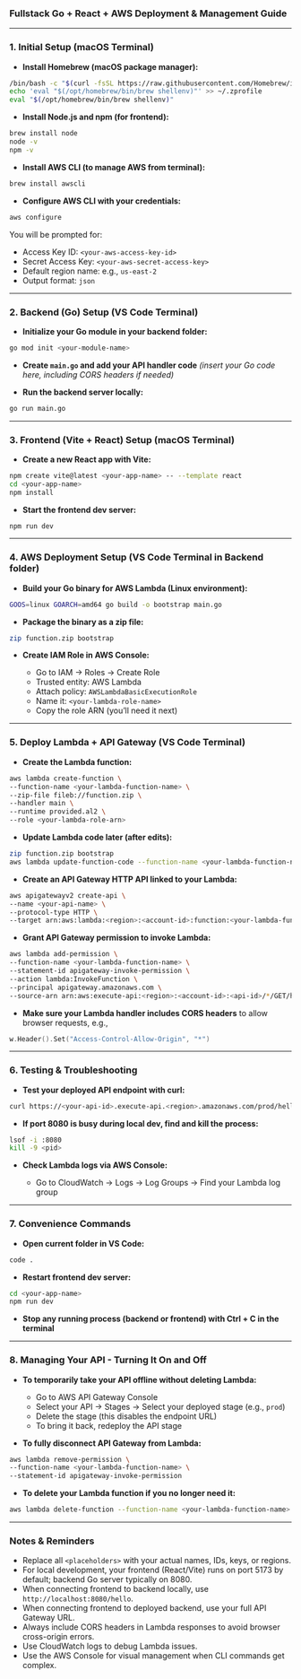 

### Fullstack Go + React + AWS Deployment & Management Guide

---

### 1. Initial Setup (macOS Terminal)

* **Install Homebrew (macOS package manager):**

```bash
/bin/bash -c "$(curl -fsSL https://raw.githubusercontent.com/Homebrew/install/HEAD/install.sh)"
echo 'eval "$(/opt/homebrew/bin/brew shellenv)"' >> ~/.zprofile
eval "$(/opt/homebrew/bin/brew shellenv)"
```

* **Install Node.js and npm (for frontend):**

```bash
brew install node
node -v
npm -v
```

* **Install AWS CLI (to manage AWS from terminal):**

```bash
brew install awscli
```

* **Configure AWS CLI with your credentials:**

```bash
aws configure
```

You will be prompted for:

* Access Key ID: `<your-aws-access-key-id>`
* Secret Access Key: `<your-aws-secret-access-key>`
* Default region name: e.g., `us-east-2`
* Output format: `json`

---

### 2. Backend (Go) Setup (VS Code Terminal)

* **Initialize your Go module in your backend folder:**

```bash
go mod init <your-module-name>
```

* **Create `main.go` and add your API handler code**
  *(insert your Go code here, including CORS headers if needed)*

* **Run the backend server locally:**

```bash
go run main.go
```

---

### 3. Frontend (Vite + React) Setup (macOS Terminal)

* **Create a new React app with Vite:**

```bash
npm create vite@latest <your-app-name> -- --template react
cd <your-app-name>
npm install
```

* **Start the frontend dev server:**

```bash
npm run dev
```

---

### 4. AWS Deployment Setup (VS Code Terminal in Backend folder)

* **Build your Go binary for AWS Lambda (Linux environment):**

```bash
GOOS=linux GOARCH=amd64 go build -o bootstrap main.go
```

* **Package the binary as a zip file:**

```bash
zip function.zip bootstrap 
```

* **Create IAM Role in AWS Console:**

  * Go to IAM → Roles → Create Role
  * Trusted entity: AWS Lambda
  * Attach policy: `AWSLambdaBasicExecutionRole`
  * Name it: `<your-lambda-role-name>`
  * Copy the role ARN (you’ll need it next)

---

### 5. Deploy Lambda + API Gateway (VS Code Terminal)

* **Create the Lambda function:**

```bash
aws lambda create-function \
--function-name <your-lambda-function-name> \
--zip-file fileb://function.zip \
--handler main \
--runtime provided.al2 \
--role <your-lambda-role-arn>
```

* **Update Lambda code later (after edits):**

```bash
zip function.zip bootstrap
aws lambda update-function-code --function-name <your-lambda-function-name> --zip-file fileb://function.zip
```

* **Create an API Gateway HTTP API linked to your Lambda:**

```bash
aws apigatewayv2 create-api \
--name <your-api-name> \
--protocol-type HTTP \
--target arn:aws:lambda:<region>:<account-id>:function:<your-lambda-function-name>
```

* **Grant API Gateway permission to invoke Lambda:**

```bash
aws lambda add-permission \
--function-name <your-lambda-function-name> \
--statement-id apigateway-invoke-permission \
--action lambda:InvokeFunction \
--principal apigateway.amazonaws.com \
--source-arn arn:aws:execute-api:<region>:<account-id>:<api-id>/*/GET/hello
```

* **Make sure your Lambda handler includes CORS headers** to allow browser requests, e.g.,

```go
w.Header().Set("Access-Control-Allow-Origin", "*")
```

---

### 6. Testing & Troubleshooting

* **Test your deployed API endpoint with curl:**

```bash
curl https://<your-api-id>.execute-api.<region>.amazonaws.com/prod/hello
```

* **If port 8080 is busy during local dev, find and kill the process:**

```bash
lsof -i :8080
kill -9 <pid>
```

* **Check Lambda logs via AWS Console:**

  * Go to CloudWatch → Logs → Log Groups → Find your Lambda log group

---

### 7. Convenience Commands

* **Open current folder in VS Code:**

```bash
code .
```

* **Restart frontend dev server:**

```bash
cd <your-app-name>
npm run dev
```

* **Stop any running process (backend or frontend) with Ctrl + C in the terminal**

---

### 8. Managing Your API - Turning It On and Off

* **To temporarily take your API offline without deleting Lambda:**

  * Go to AWS API Gateway Console
  * Select your API → Stages → Select your deployed stage (e.g., `prod`)
  * Delete the stage (this disables the endpoint URL)
  * To bring it back, redeploy the API stage

* **To fully disconnect API Gateway from Lambda:**

```bash
aws lambda remove-permission \
--function-name <your-lambda-function-name> \
--statement-id apigateway-invoke-permission
```

* **To delete your Lambda function if you no longer need it:**

```bash
aws lambda delete-function --function-name <your-lambda-function-name>
```

---

### Notes & Reminders

* Replace all `<placeholders>` with your actual names, IDs, keys, or regions.
* For local development, your frontend (React/Vite) runs on port 5173 by default; backend Go server typically on 8080.
* When connecting frontend to backend locally, use `http://localhost:8080/hello`.
* When connecting frontend to deployed backend, use your full API Gateway URL.
* Always include CORS headers in Lambda responses to avoid browser cross-origin errors.
* Use CloudWatch logs to debug Lambda issues.
* Use the AWS Console for visual management when CLI commands get complex.

